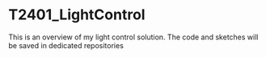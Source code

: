 # T2401_LightControl
This is an overview of my light control solution. The code and sketches will be saved in dedicated repositories
